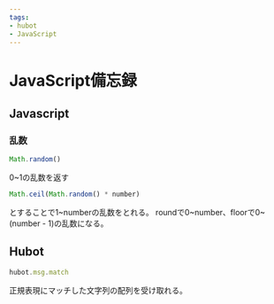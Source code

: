 ```yaml
---
tags:
- hubot
- JavaScript
---
```


# JavaScript備忘録

## Javascript

### 乱数

```javascript
Math.random()
```
0~1の乱数を返す

```javascript
Math.ceil(Math.random() * number)
```
とすることで1~numberの乱数をとれる。
roundで0~number、floorで0~(number - 1)の乱数になる。

## Hubot

```javascript
hubot.msg.match
```

正規表現にマッチした文字列の配列を受け取れる。

